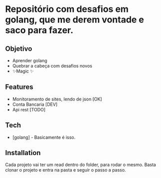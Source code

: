 # Repositório com desafios em golang, que me derem vontade e saco para fazer.

## Objetivo
- Aprender golang
- Quebrar a cabeça com desafios novos
- ✨Magic ✨

## Features

- Monitoramento de sites, lendo de json [OK]
- Conta Bancaria [DEV]
- Api rest [TODO]


## Tech

- [golang] - Basicamente é isso.

## Installation

Cada projeto vai ter um read dentro do folder, para rodar o mesmo. Basta clonar o projeto e entra na pasta e seguir o passo a passo.